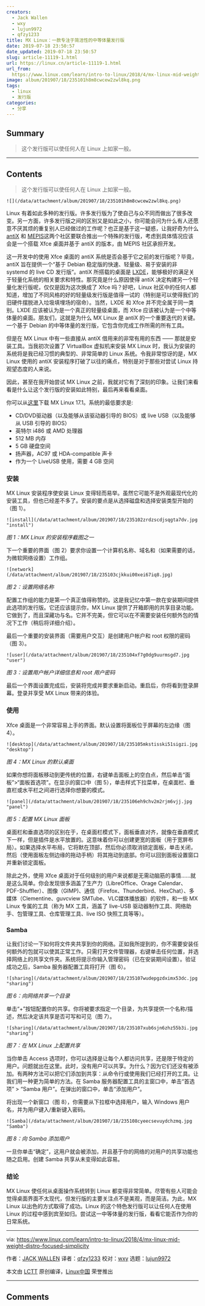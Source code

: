 ```yaml
---
creators:
  - Jack Wallen
  - wxy
  - lujun9972
  - qfzy1233
title: MX Linux：一款专注于简洁性的中等体量发行版
date: 2019-07-18 23:50:57
date_updated: 2019-07-18 23:50:57
slug: article-11119-1.html
url: https://linux.cn/article-11119-1.html
url_from: 
  https://www.linux.com/learn/intro-to-linux/2018/4/mx-linux-mid-weight-distro-focused-simplicity
image: album/201907/18/235101h8m8cwcew2zwl8kq.png
tags:
  - linux
  - 发行版
categories:
  - 分享
---
```


## Summary

> 这个发行版可以使任何人在 Linux 上如家一般。

***

<!-- more -->

## Contents

> 
> 这个发行版可以使任何人在 Linux 上如家一般。
> 
> 
> 

`![](/data/attachment/album/201907/18/235101h8m8cwcew2zwl8kq.png)`

Linux 有着如此多种的发行版。许多发行版为了使自己与众不同而做出了很多改变。另一方面，许多发行版之间的区别又是如此之小，你可能会问为什么有人还愿意不厌其烦的重复别人已经做过的工作呢？也正是基于这一疑惑，让我好奇为什么 [antiX](https://antixlinux.com/) 和 [MEPIS](https://en.wikipedia.org/wiki/MEPIS)这两个社区要联合推出一个特殊的发行版，考虑到具体情况应该会是一个搭载 Xfce 桌面并基于 antiX 的版本，由 MEPIS 社区承担开发。

这一开发中的使用 Xfce 桌面的 antiX 系统是否会基于它之前的发行版呢？毕竟，antiX 旨在提供一个“基于 Debian 稳定版的快速、轻量级、易于安装的非 systemd 的 live CD 发行版”。antiX 所搭载的桌面是 [LXDE](https://lxde.org/)，能够极好的满足关于轻量化系统的相关要求和特性。那究竟是什么原因使得 antiX 决定构建另一个轻量化发行版呢，仅仅是因为这次换成了 Xfce 吗？好吧，Linux 社区中的任何人都知道，增加了不同风格的好的轻量级发行版是值得一试的（特别是可以使得我们的旧硬件摆脱进入垃圾填埋场的宿命）。当然，LXDE 和 Xfce 并不完全属于同一类别。LXDE 应该被认为是一个真正的轻量级桌面，而 Xfce 应该被认为是一个中等体量的桌面。朋友们，这就是为什么 MX Linux 是 antiX 的一个重要迭代的关键。一个基于 Debian 的中等体量的发行版，它包含你完成工作所需的所有工具。

但是在 MX Linux 中有一些直接从 antiX 借用来的非常有用的东西 —— 那就是安装工具。当我初次设置了 VirtualBox 虚拟机来安装 MX Linux 时，我认为安装的系统将是我已经习惯的典型的、非常简单的 Linux 系统。令我非常惊讶的是，MX Linux 使用的 antiX 安装程序打破了以往的痛点，特别是对于那些对尝试 Linux 持观望态度的人来说。

因此，甚至在我开始尝试 MX Linux 之前，我就对它有了深刻的印象。让我们来看看是什么让这个发行版的安装如此特别，最后再来看看桌面。

你可以从[这里](https://mxlinux.org/download-links)下载 MX Linux 17.1。系统的最低要求是:

* CD/DVD驱动器（以及能够从该驱动器引导的 BIOS）或 live USB（以及能够从 USB 引导的 BIOS）
* 英特尔 i486 或 AMD 处理器
* 512 MB 内存
* 5 GB 硬盘空间
* 扬声器，AC97 或 HDA-compatible 声卡
* 作为一个 LiveUSB 使用，需要 4 GB 空间

### 安装

MX Linux 安装程序使安装 Linux 变得轻而易举。虽然它可能不是外观最现代化的安装工具，但也已经差不多了。安装的要点是从选择磁盘和选择安装类型开始的（图 1）。

`![install](/data/attachment/album/201907/18/235102zrdzscdjsqgta7dv.jpg "install")`

*图 1：MX Linux 的安装程序截图之一*

下一个重要的界面（图 2）要求你设置一个计算机名称、域名和（如果需要的话，为微软网络设置）工作组。

`![network](/data/attachment/album/201907/18/235103cjkkui00xei67iq8.jpg)`

*图 2：设置网络名称*

配置工作组的能力是第一个真正值得称赞的。这是我记忆中第一款在安装期间提供此选项的发行版。它还应该提示你，MX Linux 提供了开箱即用的共享目录功能。它做到了，而且深藏功与名。它并不完美，但它可以在不需要安装任何额外包的情况下工作（稍后将详细介绍）。

最后一个重要的安装界面（需要用户交互）是创建用户帐户和 root 权限的密码（图 3）。

`![user](/data/attachment/album/201907/18/235104xf7g0dg9uurmsgd7.jpg "user")`

*图 3：设置用户帐户详细信息和 root 用户密码*

最后一个界面设置完成后，安装将完成并要求重新启动。重启后，你将看到登录屏幕。登录并享受 MX Linux 带来的体验。

### 使用

Xfce 桌面是一个非常容易上手的界面。默认设置将面板位于屏幕的左边缘（图 4）。

`![desktop](/data/attachment/album/201907/18/235105mkstisski51sigzi.jpg "desktop")`

*图 4：MX Linux 的默认桌面*

如果你想将面板移动到更传统的位置，右键单击面板上的空白点，然后单击“面板”>“面板首选项”。在显示的窗口中（图 5），单击样式下拉菜单，在桌面栏、垂直栏或水平栏之间进行选择你想要的模式。

`![panel](/data/attachment/album/201907/18/235106eh9chv2m2rjm6vjj.jpg "panel")`

*图 5：配置 MX Linux 面板*

桌面栏和垂直选项的区别在于，在桌面栏模式下，面板垂直对齐，就像在垂直模式下一样，但是插件是水平放置的。这意味着你可以创建更宽的面板（用于宽屏布局）。如果选择水平布局，它将默在顶部，然后你必须取消锁定面板，单击关闭，然后（使用面板左侧边缘的拖动手柄）将其拖动到底部。你可以回到面板设置窗口并重新锁定面板。

除此之外，使用 Xfce 桌面对于任何级别的用户来说都是无需动脑筋的事情……就是这么简单。你会发现很多涵盖了生产力（LibreOffice、Orage Calendar、PDF-Shuffler）、图像（GIMP)、通信（Firefox、Thunderbird、HexChat）、多媒体（Clementine、guvcview SMTube、VLC媒体播放器）的软件，和一些 MX Linux 专属的工具（称为 MX 工具，涵盖了 live-USB 驱动器制作工具、网络助手、包管理工具、仓库管理工具、live ISO 快照工具等等）。

### Samba

让我们讨论一下如何将文件夹共享到你的网络。正如我所提到的，你不需要安装任何额外的包就可以使其正常工作。只需打开文件管理器，右键单击任何位置，并选择网络上的共享文件夹。系统将提示你输入管理密码（已在安装期间设置）。验证成功之后，Samba 服务器配置工具将打开（图 6）。

`![sharing](/data/attachment/album/201907/18/235107wudepgzdximx53dc.jpg "sharing")`

*图 6：向网络共享一个目录*

单击“+”按钮配置你的共享。你将被要求指定一个目录，为共享提供一个名称/描述，然后决定该共享是否可写和可见（图 7）。

`![sharing](/data/attachment/album/201907/18/235107xub6sjn6zhz55b3i.jpg "sharing")`

*图 7：在 MX Linux 上配置共享*

当你单击 Access 选项时，你可以选择是让每个人都访问共享，还是限于特定的用户。问题就出在这里。此时，没有用户可以共享。为什么？因为它们还没有被添加。有两种方法可以把它们添加到共享：从命令行或使用我们已经打开的工具。让我们用一种更为简单的方法。在 Samba 服务器配置工具的主窗口中，单击“首选项” > “Samba 用户”。在弹出的窗口中，单击“添加用户”。

将出现一个新窗口（图 8），你需要从下拉框中选择用户，输入 Windows 用户名，并为用户键入/重新键入密码。

`![Samba](/data/attachment/album/201907/18/235108cyeecsevuydchzmq.jpg "Samba")`

*图 8：向 Samba 添加用户*

一旦你单击“确定”，这用户就会被添加，并且基于你的网络的对用户的共享功能也随之启用。创建 Samba 共享从未变得如此容易。

### 结论

MX Linux 使任何从桌面操作系统转到 Linux 都变得非常简单。尽管有些人可能会觉得桌面界面不太现代，但发行版的主要关注点不是美观，而是简洁。为此，MX Linux 以出色的方式取得了成功。Linux 的这个特色发行版可以让任何人在使用 Linux 的过程中感到宾至如归。尝试这一中等体量的发行版，看看它能否作为你的日常系统。

---

via: <https://www.linux.com/learn/intro-to-linux/2018/4/mx-linux-mid-weight-distro-focused-simplicity>

作者：[JACK WALLEN](https://www.linux.com/users/jlwallen) 译者：[qfzy1233](https://github.com/qfzy1233) 校对：[wxy](https://github.com/wxy) 选题：[lujun9972](https://github.com/lujun9972)

本文由 [LCTT](https://github.com/LCTT/TranslateProject) 原创编译，[Linux中国](https://linux.cn/) 荣誉推出

***

## Comments
